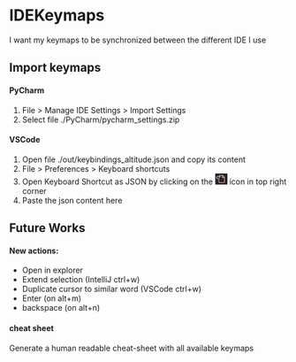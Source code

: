 # IDEKeymaps

I want my keymaps to be synchronized between the different IDE I use  

## Import keymaps

#### PyCharm

1. File > Manage IDE Settings > Import Settings  
1. Select file ./PyCharm/pycharm_settings.zip  

#### VSCode

1. Open file ./out/keybindings_altitude.json and copy its content
1. File > Preferences > Keyboard shortcuts
1. Open Keyboard Shortcut as JSON by clicking on the ![](images/vscode_open_json.png) icon in top right corner
1. Paste the json content here


## Future Works
#### New actions:
* Open in explorer
* Extend selection (IntelliJ ctrl+w)
* Duplicate cursor to similar word (VSCode ctrl+w)
* Enter (on alt+m)
* backspace (on alt+n)

#### cheat sheet
Generate a human readable cheat-sheet with all available keymaps
